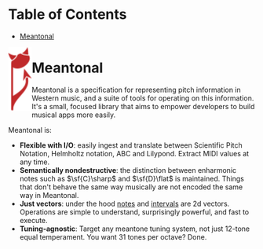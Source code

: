# Table of Contents

- [Meantonal](#meantonal)

<img align="left" src="/logo.svg" width="48">
  
# Meantonal

Meantonal is a specification for representing pitch information in Western music, and a suite of tools for operating on this information. It's a small, focused library that aims to empower developers to build musical apps more easily.

Meantonal is:
- **Flexible with I/O**: easily ingest and translate between Scientific Pitch Notation, Helmholtz notation, ABC and Lilypond. Extract MIDI values at any time.
- **Semantically nondestructive**: the distinction between enharmonic notes such as $\sf{C}\sharp$ and $\sf{D}\flat$ is maintained. Things that don't behave the same way musically are not encoded the same way in Meantonal.
- **Just vectors**: under the hood [notes](https://meantonal.org/learn/notes/) and [intervals](https://meantonal.org/learn/intervals/) are 2d vectors. Operations are simple to understand, surprisingly powerful, and fast to execute.
- **Tuning-agnostic**: Target any meantone tuning system, not just 12-tone equal temperament. You want 31 tones per octave? Done.
